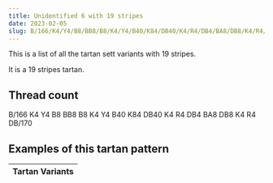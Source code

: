 ```yaml
---
title: Unidentified 6 with 19 stripes
date: 2023-02-05
slug: B/166/K4/Y4/B8/BB8/B8/K4/Y4/B40/K84/DB40/K4/R4/DB4/BA8/DB8/K4/R4/DB/170
---
```

This is a list of all the tartan sett variants with 19 stripes.

It is a 19 stripes tartan.


## Thread count
B/166 K4 Y4 B8 BB8 B8 K4 Y4 B40 K84 DB40 K4 R4 DB4 BA8 DB8 K4 R4 DB/170

## Examples of this tartan pattern

| Tartan Variants |
|---------------|
